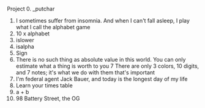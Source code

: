Project 
0. _putchar
1. I sometimes suffer from insomnia. And when I can't fall asleep, I play what I call the alphabet game
2. 10 x alphabet
3. islower
4. isalpha
5. Sign
6. There is no such thing as absolute value in this world. You can only estimate what a thing is worth to you
7 There are only 3 colors, 10 digits, and 7 notes; it's what we do with them that's important
8. I'm federal agent Jack Bauer, and today is the longest day of my life
9. Learn your times table
10. a + b
11. 98 Battery Street, the OG
